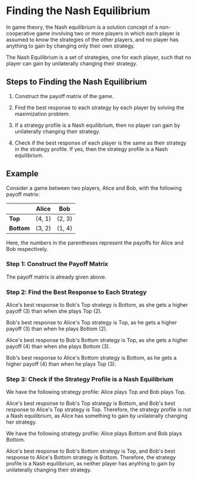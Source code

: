 

# **Finding the Nash Equilibrium**

In game theory, the Nash equilibrium is a solution concept of a non-cooperative game involving two or more players in which each player is assumed to know the strategies of the other players, and no player has anything to gain by changing only their own strategy.

The Nash Equilibrium is a set of strategies, one for each player, such that no player can gain by unilaterally changing their strategy.

## **Steps to Finding the Nash Equilibrium**

1. Construct the payoff matrix of the game.

2. Find the best response to each strategy by each player by solving the maximization problem.

3. If a strategy profile is a Nash equilibrium, then no player can gain by unilaterally changing their strategy.

4. Check if the best response of each player is the same as their strategy in the strategy profile. If yes, then the strategy profile is a Nash equilibrium.

## **Example**

Consider a game between two players, Alice and Bob, with the following payoff matrix:

|  | Alice | Bob |
|--|-------|-----|
| **Top** | (4, 1) | (2, 3) |
| **Bottom** | (3, 2) | (1, 4) |

Here, the numbers in the parentheses represent the payoffs for Alice and Bob respectively.

### **Step 1: Construct the Payoff Matrix**

The payoff matrix is already given above.

### **Step 2: Find the Best Response to Each Strategy**

Alice's best response to Bob's Top strategy is Bottom, as she gets a higher payoff (3) than when she plays Top (2).

Bob's best response to Alice's Top strategy is Top, as he gets a higher payoff (3) than when he plays Bottom (2).

Alice's best response to Bob's Bottom strategy is Top, as she gets a higher payoff (4) than when she plays Bottom (3).

Bob's best response to Alice's Bottom strategy is Bottom, as he gets a higher payoff (4) than when he plays Top (3).

### **Step 3: Check if the Strategy Profile is a Nash Equilibrium**

We have the following strategy profile: Alice plays Top and Bob plays Top.

Alice's best response to Bob's Top strategy is Bottom, and Bob's best response to Alice's Top strategy is Top. Therefore, the strategy profile is not a Nash equilibrium, as Alice has something to gain by unilaterally changing her strategy.

We have the following strategy profile: Alice plays Bottom and Bob plays Bottom.

Alice's best response to Bob's Bottom strategy is Top, and Bob's best response to Alice's Bottom strategy is Bottom. Therefore, the strategy profile is a Nash equilibrium, as neither player has anything to gain by unilaterally changing their strategy.